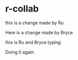 # r-collab

this is a change made by Ru

Here is a change made by Bryce

this is Ru and Bryce typing

Doing it again
